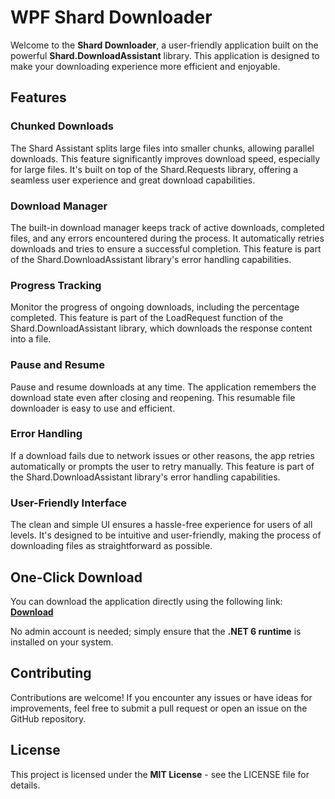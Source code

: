 # WPF Shard Downloader

Welcome to the **Shard Downloader**, a user-friendly application built on the powerful **Shard.DownloadAssistant** library. This application is designed to make your downloading experience more efficient and enjoyable.

## Features

### Chunked Downloads
The Shard Assistant splits large files into smaller chunks, allowing parallel downloads. This feature significantly improves download speed, especially for large files. It's built on top of the Shard.Requests library, offering a seamless user experience and great download capabilities.

### Download Manager
The built-in download manager keeps track of active downloads, completed files, and any errors encountered during the process. It automatically retries downloads and tries to ensure a successful completion. This feature is part of the Shard.DownloadAssistant library's error handling capabilities.

### Progress Tracking
Monitor the progress of ongoing downloads, including the percentage completed. This feature is part of the LoadRequest function of the Shard.DownloadAssistant library, which downloads the response content into a file.

### Pause and Resume
Pause and resume downloads at any time. The application remembers the download state even after closing and reopening. This resumable file downloader is easy to use and efficient.

### Error Handling
If a download fails due to network issues or other reasons, the app retries automatically or prompts the user to retry manually. This feature is part of the Shard.DownloadAssistant library's error handling capabilities.

### User-Friendly Interface
The clean and simple UI ensures a hassle-free experience for users of all levels. It's designed to be intuitive and user-friendly, making the process of downloading files as straightforward as possible.

## One-Click Download
You can download the application directly using the following link: [**Download**](https://typnull.github.io/Shard-Downloader/Shard%20Downloader.application)

No admin account is needed; simply ensure that the **.NET 6 runtime** is installed on your system.

## Contributing
Contributions are welcome! If you encounter any issues or have ideas for improvements, feel free to submit a pull request or open an issue on the GitHub repository.

## License
This project is licensed under the **MIT License** - see the LICENSE file for details.